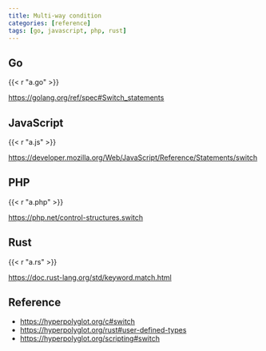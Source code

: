 ```yaml
---
title: Multi-way condition
categories: [reference]
tags: [go, javascript, php, rust]
---
```


## Go

{{< r "a.go" >}}

<https://golang.org/ref/spec#Switch_statements>

## JavaScript

{{< r "a.js" >}}

<https://developer.mozilla.org/Web/JavaScript/Reference/Statements/switch>

## PHP

{{< r "a.php" >}}

<https://php.net/control-structures.switch>

## Rust

{{< r "a.rs" >}}

<https://doc.rust-lang.org/std/keyword.match.html>

## Reference

- <https://hyperpolyglot.org/c#switch>
- <https://hyperpolyglot.org/rust#user-defined-types>
- <https://hyperpolyglot.org/scripting#switch>
